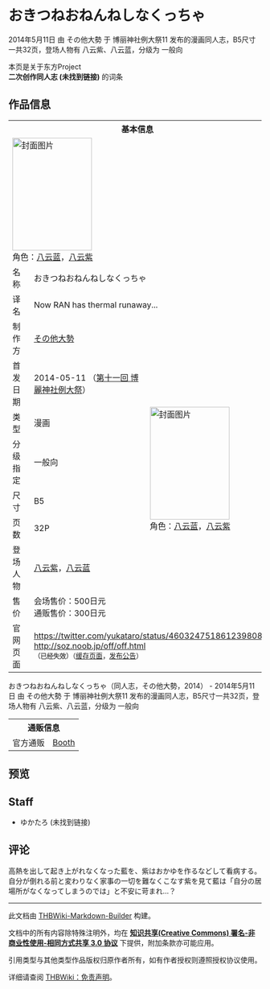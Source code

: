 # おきつねおねんねしなくっちゃ

<!-- source html: G:\repos\THBWiki-Markdown-Builder\THBWikiMarkdown\Temp\main\a\a7\ns0%3A%E3%81%8A%E3%81%8D%E3%81%A4%E3%81%AD%E3%81%8A%E3%81%AD%E3%82%93%E3%81%AD%E3%81%97%E3%81%AA%E3%81%8F%E3%81%A3%E3%81%A1%E3%82%83.html -->

2014年5月11日 由 その他大勢 于 博丽神社例大祭11 发布的漫画同人志，B5尺寸一共32页，登场人物有 八云紫、八云蓝，分级为 一般向

本页是关于东方Project  
 **二次创作同人志 (未找到链接)** 的词条
## 作品信息

<table><tbody><tr><th colspan="3">基本信息</th></tr><tr><td class="cover-artwork-mobile" colspan="2"><a href="./文件-おきつねおねんねしなくっちゃ封面.png.md" class="image" title="封面图片"><img alt="封面图片" src="https://upload.thwiki.cc/thumb/e/e6/%E3%81%8A%E3%81%8D%E3%81%A4%E3%81%AD%E3%81%8A%E3%81%AD%E3%82%93%E3%81%AD%E3%81%97%E3%81%AA%E3%81%8F%E3%81%A3%E3%81%A1%E3%82%83%E5%B0%81%E9%9D%A2.png/158px-%E3%81%8A%E3%81%8D%E3%81%A4%E3%81%AD%E3%81%8A%E3%81%AD%E3%82%93%E3%81%AD%E3%81%97%E3%81%AA%E3%81%8F%E3%81%A3%E3%81%A1%E3%82%83%E5%B0%81%E9%9D%A2.png" decoding="async" loading="lazy" width="158" height="224" srcset="https://upload.thwiki.cc/thumb/e/e6/%E3%81%8A%E3%81%8D%E3%81%A4%E3%81%AD%E3%81%8A%E3%81%AD%E3%82%93%E3%81%AD%E3%81%97%E3%81%AA%E3%81%8F%E3%81%A3%E3%81%A1%E3%82%83%E5%B0%81%E9%9D%A2.png/238px-%E3%81%8A%E3%81%8D%E3%81%A4%E3%81%AD%E3%81%8A%E3%81%AD%E3%82%93%E3%81%AD%E3%81%97%E3%81%AA%E3%81%8F%E3%81%A3%E3%81%A1%E3%82%83%E5%B0%81%E9%9D%A2.png 1.5x, https://upload.thwiki.cc/thumb/e/e6/%E3%81%8A%E3%81%8D%E3%81%A4%E3%81%AD%E3%81%8A%E3%81%AD%E3%82%93%E3%81%AD%E3%81%97%E3%81%AA%E3%81%8F%E3%81%A3%E3%81%A1%E3%82%83%E5%B0%81%E9%9D%A2.png/317px-%E3%81%8A%E3%81%8D%E3%81%A4%E3%81%AD%E3%81%8A%E3%81%AD%E3%82%93%E3%81%AD%E3%81%97%E3%81%AA%E3%81%8F%E3%81%A3%E3%81%A1%E3%82%83%E5%B0%81%E9%9D%A2.png 2x" data-file-width="637" data-file-height="900"></a><div class="cover-char">角色：<a href="./八云蓝.md" title="八云蓝">八云蓝</a>，<a href="./八云紫.md" title="八云紫">八云紫</a></div></td>
</tr><tr><td class="label">名称</td><td colspan="2"> おきつねおねんねしなくっちゃ </td></tr><tr><td class="label">译名</td><td colspan="2"> Now RAN has thermal runaway... </td></tr><tr><td class="label">制作方</td><td><a href="./その他大勢.md" title="その他大勢">その他大勢</a></td><td class="cover-artwork" rowspan="8" style="min-width:224px;"><a href="./文件-おきつねおねんねしなくっちゃ封面.png.md" class="image" title="封面图片"><img alt="封面图片" src="https://upload.thwiki.cc/thumb/e/e6/%E3%81%8A%E3%81%8D%E3%81%A4%E3%81%AD%E3%81%8A%E3%81%AD%E3%82%93%E3%81%AD%E3%81%97%E3%81%AA%E3%81%8F%E3%81%A3%E3%81%A1%E3%82%83%E5%B0%81%E9%9D%A2.png/158px-%E3%81%8A%E3%81%8D%E3%81%A4%E3%81%AD%E3%81%8A%E3%81%AD%E3%82%93%E3%81%AD%E3%81%97%E3%81%AA%E3%81%8F%E3%81%A3%E3%81%A1%E3%82%83%E5%B0%81%E9%9D%A2.png" decoding="async" loading="lazy" width="158" height="224" srcset="https://upload.thwiki.cc/thumb/e/e6/%E3%81%8A%E3%81%8D%E3%81%A4%E3%81%AD%E3%81%8A%E3%81%AD%E3%82%93%E3%81%AD%E3%81%97%E3%81%AA%E3%81%8F%E3%81%A3%E3%81%A1%E3%82%83%E5%B0%81%E9%9D%A2.png/238px-%E3%81%8A%E3%81%8D%E3%81%A4%E3%81%AD%E3%81%8A%E3%81%AD%E3%82%93%E3%81%AD%E3%81%97%E3%81%AA%E3%81%8F%E3%81%A3%E3%81%A1%E3%82%83%E5%B0%81%E9%9D%A2.png 1.5x, https://upload.thwiki.cc/thumb/e/e6/%E3%81%8A%E3%81%8D%E3%81%A4%E3%81%AD%E3%81%8A%E3%81%AD%E3%82%93%E3%81%AD%E3%81%97%E3%81%AA%E3%81%8F%E3%81%A3%E3%81%A1%E3%82%83%E5%B0%81%E9%9D%A2.png/317px-%E3%81%8A%E3%81%8D%E3%81%A4%E3%81%AD%E3%81%8A%E3%81%AD%E3%82%93%E3%81%AD%E3%81%97%E3%81%AA%E3%81%8F%E3%81%A3%E3%81%A1%E3%82%83%E5%B0%81%E9%9D%A2.png 2x" data-file-width="637" data-file-height="900"></a><div class="cover-char">角色：<a href="./八云蓝.md" title="八云蓝">八云蓝</a>，<a href="./八云紫.md" title="八云紫">八云紫</a></div></td>
</tr><tr><td class="label">首发日期</td><td>2014-05-11&#160;（<a href="/展会作品列表?e=%E5%8D%9A%E4%B8%BD%E7%A5%9E%E7%A4%BE%E4%BE%8B%E5%A4%A7%E7%A5%AD%2311">第十一回 博麗神社例大祭</a>）</td></tr><tr><td class="label">类型</td><td>漫画</td></tr><tr><td class="label">分级指定</td><td>一般向</td></tr><tr><td class="label">尺寸</td><td>B5</td></tr><tr><td class="label">页数</td><td>32P</td></tr><tr><td class="label">登场人物</td><td><a href="./八云紫.md" title="八云紫">八云紫</a>，<a href="./八云蓝.md" title="八云蓝">八云蓝</a></td></tr><tr><td class="label">售价</td><td>会场售价：500日元<br>通贩售价：300日元</td></tr>
<tr><td class="label">官网页面</td><td colspan="2"><a rel="nofollow" class="external free" href="https://twitter.com/yukataro/status/460324751861239808">https://twitter.com/yukataro/status/460324751861239808</a><br><a rel="nofollow" class="external free" href="http://soz.noob.jp/off/off.html">http://soz.noob.jp/off/off.html</a><br><span style="font-family: sans-serif; cursor: default; color:#555; font-size: 0.8em; bottom: 0.1em; font-weight: bold;" title="连接到已经失效网页">（已经失效）</span><small>（<a rel="nofollow" class="external text" href="https://web.archive.org/web/20150508115136/http://soz.noob.jp/off/off.html">缓存页面</a>，<a rel="nofollow" class="external text" href="https://web.archive.org/web/20140625030410/http://soz.noob.jp/">发布公告</a>）</small></td></tr></tbody></table>

おきつねおねんねしなくっちゃ（同人志，その他大勢，2014） - 2014年5月11日 由 その他大勢 于 博丽神社例大祭11 发布的漫画同人志，B5尺寸一共32页，登场人物有 八云紫、八云蓝，分级为 一般向

<table><tbody><tr><th colspan="3">通贩信息</th></tr><tr><td class="label">官方通贩</td><td colspan="2"><a rel="nofollow" class="external text" href="https://yukataro.booth.pm/items/2476670">Booth</a></td></tr></tbody></table>


## 预览
## Staff
- ゆかたろ (未找到链接)

## 评论
  
高熱を出して起き上がれなくなった藍を、紫はおかゆを作るなどして看病する。自分が倒れる前と変わりなく家事の一切を難なくこなす紫を見て藍は「自分の居場所がなくなってしまうのでは」と不安に苛まれ…？
  
  
  

  





---

此文档由 [THBWiki-Markdown-Builder](https://github.com/Delsin-Yu/THBWiki-Markdown-Builder) 构建。

文档中的所有内容除特殊注明外，均在 [**知识共享(Creative Commons) 署名-非商业性使用-相同方式共享 3.0 协议**](https://creativecommons.org/licenses/by-sa/3.0/deed.zh-hans) 下提供，附加条款亦可能应用。

引用类型与其他类型作品版权归原作者所有，如有作者授权则遵照授权协议使用。

详细请查阅 [THBWiki：免责声明](https://thbwiki.cc/THBWiki:%E5%85%8D%E8%B4%A3%E5%A3%B0%E6%98%8E)。

